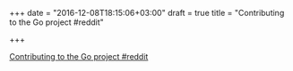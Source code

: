 +++
date = "2016-12-08T18:15:06+03:00"
draft = true
title = "Contributing to the Go project  #reddit"

+++

<p><a href="https://t.co/GialVRGMgT">Contributing to the Go project  #reddit</a></p>
